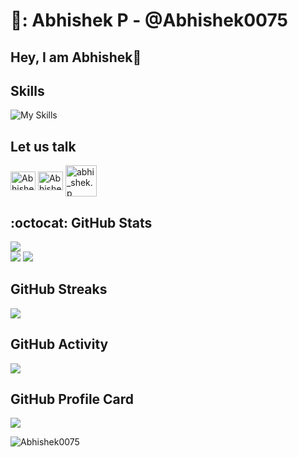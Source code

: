 # 🧒: Abhishek P - @Abhishek0075
<h2>Hey, I am Abhishek👋</h2> 


## Skills
![My Skills](https://skillicons.dev/icons?i=python,c,cpp,java,mysql,html,css,figma,bootstrap,latex,git,github,githubactions&theme=dark)

## Let us talk
<p align="left">
<a href="https://twitter.com/itsabhishekp100" target="blank"><img align="center" src="https://raw.githubusercontent.com/rahuldkjain/github-profile-readme-generator/master/src/images/icons/Social/twitter.svg" alt="Abhishek" height="30" width="40" /></a>
<a href="https://linkedin.com/in/abhishekp100" target="blank"><img align="center" src="LinkedIn_Logo_2013_(2)" alt="Abhishek" height="30" width="40" /></a>
<a href="https://instagram.com/abhi_shek.p" target="blank"><img align="center" src="https://upload.wikimedia.org/wikipedia/commons/e/e7/Instagram_logo_2016.svg" alt="abhi_shek.p" height="50" width="50" /></a>
</p>

## :octocat: GitHub Stats
![](https://komarev.com/ghpvc/?username=Abhishek0075&color=blue&style=for-the-badge)  
![](http://github-profile-summary-cards.vercel.app/api/cards/most-commit-language?username=Abhishek0075&theme=github_dark)
![](https://github-readme-stats.vercel.app/api?username=Abhishek0075&count_private=true&show_icons=true&theme=cobalt&hide_border=true)

## GitHub Streaks
![](https://github-readme-streak-stats.herokuapp.com?user=Abhishek0075&theme=github-dark-blue&hide_border=true)


## GitHub Activity
![](https://github-readme-activity-graph.cyclic.app/graph?username=Abhishek0075&theme=cobalt)

## GitHub Profile Card
![](https://github-profile-summary-cards.vercel.app/api/cards/profile-details?username=Abhishek0075&theme=github_dark)
<p align="left"><img src="https://github-profile-trophy.vercel.app/?username=Abhishek0075" alt="Abhishek0075" /> </p>




<!--
**AbhishekP/Abhishek0075** is a ✨ _special_ ✨ repository because its `README.md` (this file) appears on your GitHub profile.

Here are some ideas to get you started:

- 🔭 I’m currently working on ...
- 🌱 I’m currently learning ...
- 👯 I’m looking to collaborate on ...
- 🤔 I’m looking for help with ...
- 💬 Ask me about ...
- 📫 How to reach me: ...
- 😄 Pronouns: ...
- ⚡ Fun fact: ...
-->
